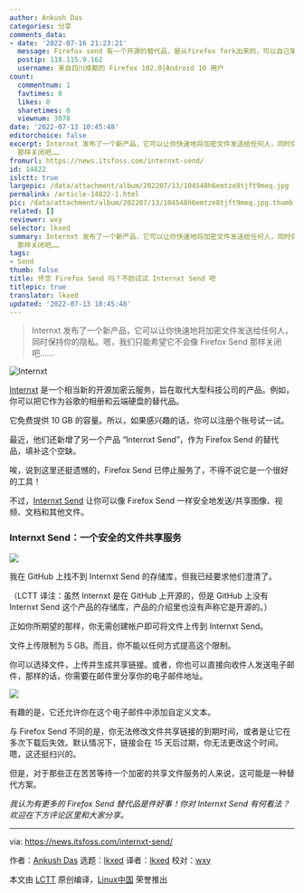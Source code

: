 ```yaml
---
author: Ankush Das
categories: 分享
comments_data:
- date: '2022-07-16 21:23:21'
  message: Firefox send 有一个开源的替代品，是从firefox fork出来的，可以自己架设
  postip: 118.115.9.162
  username: 来自四川成都的 Firefox 102.0|Android 10 用户
count:
  commentnum: 1
  favtimes: 0
  likes: 0
  sharetimes: 0
  viewnum: 3078
date: '2022-07-13 10:45:48'
editorchoice: false
excerpt: Internxt 发布了一个新产品，它可以让你快速地将加密文件发送给任何人，同时保持你的隐私。嗯，我们只能希望它不会像 Firefox Send
  那样关闭吧……
fromurl: https://news.itsfoss.com/internxt-send/
id: 14822
islctt: true
largepic: /data/attachment/album/202207/13/104548h6emtze8tjft9meq.jpg
permalink: /article-14822-1.html
pic: /data/attachment/album/202207/13/104548h6emtze8tjft9meq.jpg.thumb.jpg
related: []
reviewer: wxy
selector: lkxed
summary: Internxt 发布了一个新产品，它可以让你快速地将加密文件发送给任何人，同时保持你的隐私。嗯，我们只能希望它不会像 Firefox Send
  那样关闭吧……
tags:
- Send
thumb: false
title: 怀念 Firefox Send 吗？不妨试试 Internxt Send 吧
titlepic: true
translator: lkxed
updated: '2022-07-13 10:45:48'
---
```



> 
> Internxt 发布了一个新产品，它可以让你快速地将加密文件发送给任何人，同时保持你的隐私。嗯，我们只能希望它不会像 Firefox Send 那样关闭吧……
> 
> 
> 


![Internxt](/data/attachment/album/202207/13/104548h6emtze8tjft9meq.jpg)


[Internxt](https://itsfoss.com/internxt-cloud-service/) 是一个相当新的开源加密云服务，旨在取代大型科技公司的产品。例如，你可以把它作为谷歌的相册和云端硬盘的替代品。


它免费提供 10 GB 的容量。所以，如果感兴趣的话，你可以注册个账号试一试。


最近，他们还新增了另一个产品 “Internxt Send”，作为 Firefox Send 的替代品，填补这个空缺。


唉，说到这里还挺遗憾的，Firefox Send 已停止服务了，不得不说它是一个很好的工具！


不过，[Internxt Send](https://send.internxt.com/) 让你可以像 Firefox Send 一样安全地发送/共享图像、视频、文档和其他文件。


### Internxt Send：一个安全的文件共享服务


![](/data/attachment/album/202207/13/104549a5jirw30mt6zq2b5.png)


我在 GitHub 上找不到 Internxt Send 的存储库，但我已经要求他们澄清了。


（LCTT 译注：虽然 Internxt 是在 GitHub 上开源的，但是 GitHub 上没有 Internxt Send 这个产品的存储库，产品的介绍里也没有声称它是开源的。）


正如你所期望的那样，你无需创建帐户即可将文件上传到 Internxt Send。


文件上传限制为 5 GB。而且，你不能以任何方式提高这个限制。


你可以选择文件，上传并生成共享链接。或者，你也可以直接向收件人发送电子邮件，那样的话，你需要在邮件里分享你的电子邮件地址。


![](/data/attachment/album/202207/13/104549ezim7zsaxs20bmlx.png)


有趣的是，它还允许你在这个电子邮件中添加自定义文本。


与 Firefox Send 不同的是，你无法修改文件共享链接的到期时间，或者是让它在多次下载后失效。默认情况下，链接会在 15 天后过期，你无法更改这个时间。嗯，这还挺扫兴的。


但是，对于那些正在苦苦等待一个加密的共享文件服务的人来说，这可能是一种替代方案。


*我认为有更多的 Firefox Send 替代品是件好事！你对 Internxt Send 有何看法？欢迎在下方评论区里和大家分享。*




---


via: <https://news.itsfoss.com/internxt-send/>


作者：[Ankush Das](https://news.itsfoss.com/author/ankush/) 选题：[lkxed](https://github.com/lkxed) 译者：[lkxed](https://github.com/lkxed) 校对：[wxy](https://github.com/wxy)


本文由 [LCTT](https://github.com/LCTT/TranslateProject) 原创编译，[Linux中国](https://linux.cn/) 荣誉推出